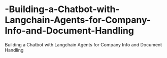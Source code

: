 # -Building-a-Chatbot-with-Langchain-Agents-for-Company-Info-and-Document-Handling
 Building a Chatbot with Langchain Agents for Company Info and Document Handling
